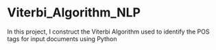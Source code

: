 # Viterbi_Algorithm_NLP
In this project, I construct the Viterbi Algorithm used to identify the POS tags for input documents using Python
